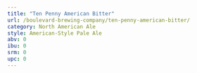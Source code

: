 ```yaml
---
title: "Ten Penny American Bitter"
url: /boulevard-brewing-company/ten-penny-american-bitter/
category: North American Ale
style: American-Style Pale Ale
abv: 0
ibu: 0
srm: 0
upc: 0
---
```


